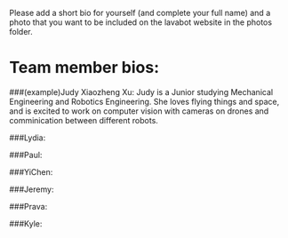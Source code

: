 Please add a short bio for yourself (and complete your full name) and a photo that you want to be included on the lavabot website in the photos folder. 

# Team member bios:

###(example)Judy Xiaozheng Xu:
Judy is a Junior studying Mechanical Engineering and Robotics Engineering. She loves flying things and space, and is excited to work on computer vision with cameras on drones and comminication between different robots. 

###Lydia:

###Paul:

###YiChen: 

###Jeremy:


###Prava:


###Kyle:





